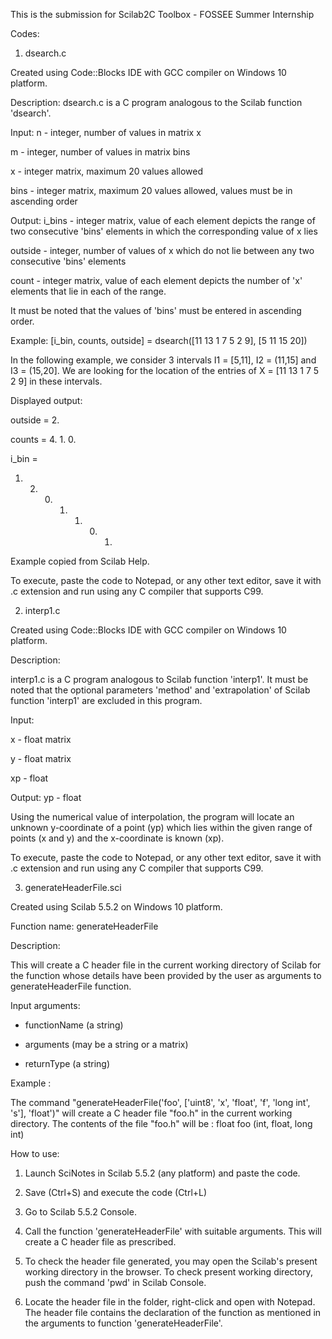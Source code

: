 This is the submission for Scilab2C Toolbox - FOSSEE Summer Internship 

Codes:

1. dsearch.c

Created using Code::Blocks IDE with GCC compiler on Windows 10 platform.

Description:
dsearch.c is a C program analogous to the Scilab function 'dsearch'. 

Input:
n - integer, number of values in matrix x

m - integer, number of values in matrix bins

x - integer matrix, maximum 20 values allowed

bins - integer matrix, maximum 20 values allowed, values must be in ascending order


Output:
i_bins - integer matrix, value of each element depicts the range of two consecutive 'bins' elements in which the corresponding value of x lies

outside - integer, number of values of x which do not lie between any two consecutive 'bins' elements

count - integer matrix, value of each element depicts the number of 'x' elements that lie in each of the range.


It must be noted that the values of 'bins' must be entered in ascending order.

Example:
[i_bin, counts, outside] = dsearch([11 13 1 7 5 2 9], [5 11 15 20])

In the following example, we consider 3 intervals I1 = [5,11], I2 = (11,15] and I3 = (15,20]. We are looking for the location of the entries of X = [11 13 1 7 5 2 9] in these intervals.

Displayed output:

 outside  =
 2.
   
 counts  =
 4.    1.    0.

 i_bin  =
 1.    2.    0.    1.    1.    0.    1.
   
Example copied from Scilab Help.


To execute, paste the code to Notepad, or any other text editor, save it with .c extension and run using any C compiler that supports C99.



2. interp1.c

Created using Code::Blocks IDE with GCC compiler on Windows 10 platform.


Description:

interp1.c is a C program analogous to Scilab function 'interp1'. It must be noted that the optional parameters 'method' and 'extrapolation' of Scilab function 'interp1' are excluded in this program.


Input:

x - float matrix

y - float matrix

xp - float


Output:
yp - float

Using the numerical value of interpolation, the program will locate an unknown y-coordinate of a point (yp) which lies within the given range of points (x and y) and the x-coordinate is known (xp).


To execute, paste the code to Notepad, or any other text editor, save it with .c extension and run using any C compiler that supports C99.



3. generateHeaderFile.sci

Created using Scilab 5.5.2 on Windows 10 platform. 

Function name: generateHeaderFile

Description:

This will create a C header file in the current working directory of Scilab for the function whose details have been provided by the user as arguments to generateHeaderFile function.


Input arguments: 

 - functionName (a string)
 
 - arguments (may be a string or a matrix)
 
 - returnType (a string) 


Example :

The command "generateHeaderFile('foo', ['uint8', 'x', 'float', 'f', 'long int', 's'], 'float')" will create a C header file "foo.h" in the current working directory. The contents of the file "foo.h" will be :
float foo (int, float, long int)

How to use:

1. Launch SciNotes in Scilab 5.5.2 (any platform) and paste the code.

2. Save (Ctrl+S) and execute the code (Ctrl+L)

3. Go to Scilab 5.5.2 Console.

4. Call the function 'generateHeaderFile' with suitable arguments. This will create a C header file as prescribed.

5. To check the header file generated, you may open the Scilab's present working directory in the browser. To check present working directory, push the command 'pwd' in Scilab Console.

6. Locate the header file in the folder, right-click and open with Notepad. The header file contains the declaration of the function as mentioned in the arguments to function 'generateHeaderFile'.
 
